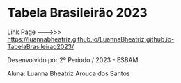 # Tabela Brasileirão 2023

Link Page --->>> https://luannabheatriz.github.io/LuannaBheatriz.github.io-TabelaBrasileirao2023/

Desenvolvido por 2º Período / 2023 - ESBAM

Aluna: Luanna Bheatriz Arouca dos Santos
